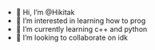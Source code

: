 - 👋 Hi, I’m @Hikitak
- 👀 I’m interested in learning how to prog
- 🌱 I’m currently learning c++ and python
- 💞️ I’m looking to collaborate on idk

<!---
Hikitak/Hikitak is a ✨ special ✨ repository because its `README.md` (this file) appears on your GitHub profile.
You can click the Preview link to take a look at your changes.
--->
